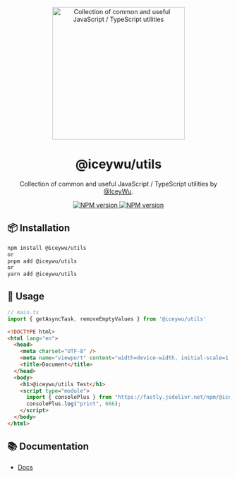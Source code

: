 <p align="center">
<a href="https://github.com/vueuse/vueuse#gh-light-mode-only">
  <img src="http://nest-js.oss-accelerate.aliyuncs.com/nestTest/noId/logo.svg" alt="Collection of common and useful JavaScript / TypeScript utilities" width="300">
</a>

<br>
<h1 align="center">@iceywu/utils</h1>

<p align="center">
Collection of common and useful JavaScript / TypeScript utilities by <a href="https://github.com/IceyWu">@IceyWu</a>.
</p>

<p align="center">
  <a href="https://www.npmjs.com/package/@iceywu/utils">
    <img src="https://img.shields.io/npm/v/@iceywu/utils?color=a1b858&label=" alt="NPM version">
  </a>
  <a href="https://www.jsdocs.io/package/@iceywu/utils">
    <img src="https://www.paka.dev/badges/v0/cute.svg" alt="NPM version">
  </a>
</p>

## 📦 Installation

```bash
npm install @iceywu/utils
or
pnpm add @iceywu/utils
or
yarn add @iceywu/utils
```

## 🦄 Usage

```ts
// main.ts
import { getAsyncTask, removeEmptyValues } from '@iceywu/utils'
```

```html
<!DOCTYPE html>
<html lang="en">
  <head>
    <meta charset="UTF-8" />
    <meta name="viewport" content="width=device-width, initial-scale=1.0" />
    <title>Document</title>
  </head>
  <body>
    <h1>@iceywu/utils Test</h1>
    <script type="module">
      import { consolePlus } from "https://fastly.jsdelivr.net/npm/@iceywu/utils@0.0.44/dist/index.mjs";
      consolePlus.log("print", 666);
    </script>
  </body>
</html>

```

## 📚 Documentation

- [Docs](https://www.jsdocs.io/package/@iceywu/utils)
